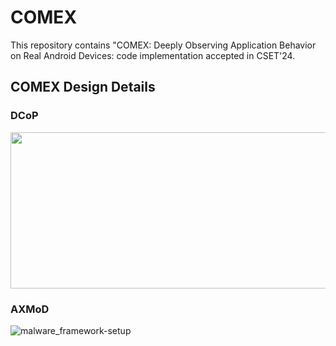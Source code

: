 # COMEX
This repository contains "COMEX: Deeply Observing Application Behavior on Real Android Devices: code implementation accepted in CSET'24.

## COMEX Design Details

### DCoP
<img src="https://github.com/zeya2u9/COMEX/assets/108210209/f926f24a-b835-4050-99e0-42dbaea53034" width="600" height="250" align="center" >

### AXMoD
![malware_framework-setup](https://github.com/zeya2u9/COMEX/assets/108210209/2647f53b-4382-4fcd-ac22-882133c37413)
